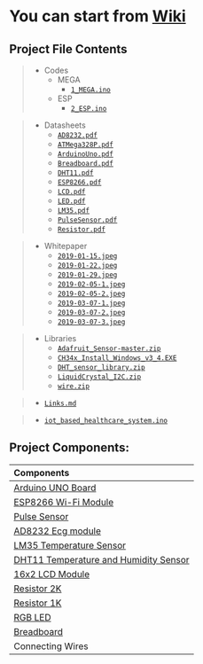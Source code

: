 # You can start from [Wiki](https://github.com/MohanadSinan/IoT-Based-Healthcare-System/wiki)

## Project File Contents
>  - Codes
>    - MEGA
>      - [`1_MEGA.ino`](Project/Codes/ESP/1_MEGA.ino)
>    - ESP
>      - [`2_ESP.ino`](Project/Codes/ESP/2_ESP.ino)

>  - Datasheets
>    - [`AD8232.pdf`](Project/Datasheets/AD8232.pdf)
>    - [`ATMega328P.pdf`](Project/Datasheets/ATMega328P.pdf)
>    - [`ArduinoUno.pdf`](Project/Datasheets/ArduinoUno.pdf)
>    - [`Breadboard.pdf`](Project/Datasheets/Breadboard.pdf)
>    - [`DHT11.pdf`](Project/Datasheets/DHT11.pdf)
>    - [`ESP8266.pdf`](Project/Datasheets/ESP8266.pdf)
>    - [`LCD.pdf`](Project/Datasheets/LCD.pdf)
>    - [`LED.pdf`](Project/Datasheets/LED.pdf)
>    - [`LM35.pdf`](Project/Datasheets/LM35.pdf)
>    - [`PulseSensor.pdf`](Project/Datasheets/PulseSensor.pdf)
>    - [`Resistor.pdf`](Project/Datasheets/Resistor.pdf)

>  - Whitepaper
>     - [`2019-01-15.jpeg`](Project/Whitepaper/2019-01-15.jpeg)
>     - [`2019-01-22.jpeg`](Project/Whitepaper/2019-01-22.jpeg)
>     - [`2019-01-29.jpeg`](Project/Whitepaper/2019-01-29.jpeg)
>     - [`2019-02-05-1.jpeg`](Project/Whitepaper/2019-02-05-1.jpeg)
>     - [`2019-02-05-2.jpeg`](Project/Whitepaper/2019-02-05-2.jpeg)
>     - [`2019-03-07-1.jpeg`](Project/Whitepaper/2019-03-07-1.jpeg)
>     - [`2019-03-07-2.jpeg`](Project/Whitepaper/2019-03-07-2.jpeg)
>     - [`2019-03-07-3.jpeg`](Project/Whitepaper/2019-03-07-3.jpeg)


>  - Libraries
>     - [`Adafruit_Sensor-master.zip`](Project/Libraries/Adafruit_Sensor-master.zip)
>     - [`CH34x_Install_Windows_v3_4.EXE`](Project/Libraries/CH34x_Install_Windows_v3_4.EXE)
>     - [`DHT_sensor_library.zip`](Project/Libraries/DHT_sensor_library.zip)
>     - [`LiquidCrystal_I2C.zip`](Project/Libraries/LiquidCrystal_I2C.zip)
>     - [`wire.zip`](Project/Libraries/wire.zip)

>   - [`Links.md`](Project/Links.md)

>   - [`iot_based_healthcare_system.ino`](Project/iot_based_healthcare_system.ino)

## Project Components:
| Components |
| :------------- |
| [Arduino UNO Board](https://github.com/MohanadSinan/IoT-Based-Healthcare-System/wiki/ARDUINO-UNO-RV3) |
| [ESP8266 Wi-Fi Module](https://github.com/MohanadSinan/IoT-Based-Healthcare-System/wiki/ESP8266----WiFi-Module) |
| [Pulse Sensor](https://github.com/MohanadSinan/IoT-Based-Healthcare-System/wiki/Pulse-Sensor) |
| [AD8232 Ecg module](https://github.com/MohanadSinan/IoT-Based-Healthcare-System/wiki/AD8232-Ecg-module) |
| [LM35 Temperature Sensor](https://github.com/MohanadSinan/IoT-Based-Healthcare-System/wiki/LM35-Temperature-Sensor) |
| [DHT11 Temperature and Humidity Sensor](https://github.com/MohanadSinan/IoT-Based-Healthcare-System/wiki/DHT11-Temperature-and-Humidity-Sensor) | [`Ordered`](https://saudi.souq.com/sa-en/dht11-temperature-and-humidity-sensor-29887909/i/) |
| [16x2 LCD Module](https://github.com/MohanadSinan/IoT-Based-Healthcare-System/wiki/I2C-LCD-Display) |
| [Resistor 2K](https://github.com/MohanadSinan/IoT-Based-Healthcare-System/wiki/Resistors) |
| [Resistor 1K](https://github.com/MohanadSinan/IoT-Based-Healthcare-System/wiki/Resistors) |
| [RGB LED](https://github.com/MohanadSinan/IoT-Based-Healthcare-System/wiki/RGB-LED) |
| [Breadboard](https://github.com/MohanadSinan/IoT-Based-Healthcare-System/wiki/Breadboard) |
| Connecting Wires |


